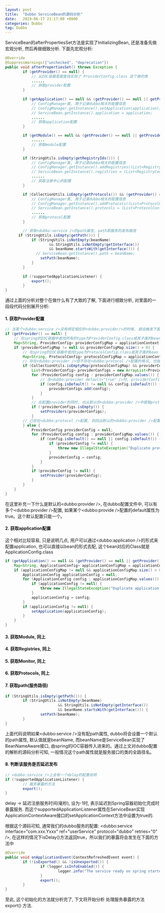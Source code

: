 ```yaml
---
layout: post
title:  "Dubbo ServiceBean的源码分析"
date:   2019-06-17 21:17:00 +0800
categories: Dubbo
tag: Dubbo
---
```


ServiceBean的afterPropertiesSet方法是实现了InitializingBean, 还是准备先做宏观分析, 然后再做细致分析. 下面先宏观分析:

```java
@Override
@SuppressWarnings({"unchecked", "deprecation"})
public void afterPropertiesSet() throws Exception {
		if (getProvider() == null) {
			// 从IOC容器里面查找实现了 ProviderConfig.class 这个类的类
			......
			// 获取provider配置
		}
	
		if (getApplication() == null && (getProvider() == null || getProvider().getApplication() == null)) {
			// ConfigManager类, 用于记录dubbo相关的配置信息
			// ConfigManager.getInstance().setApplication(application);
			// ServiceBean.getInstance().application = application;
			......
			// 获取application配置
		}

		if (getModule() == null && (getProvider() == null || getProvider().getModule() == null)) {
			......
			// 获取module配置
		}

		if (StringUtils.isEmpty(getRegistryIds())) {
			// ConfigManager类, 用于记录dubbo相关的配置信息
			// ConfigManager.getInstance().addRegistries((List<RegistryConfig>) registries);
			// ServiceBean.getInstance().registries = (List<RegistryConfig>) registries;
			......
			// 获取注册中心的配置
		}

		if (CollectionUtils.isEmpty(getProtocols()) && (getProvider() == null || CollectionUtils.isEmpty(getProvider().getProtocols()))) {
			// ConfigManager类, 用于记录dubbo相关的配置信息
			// ConfigManager.getInstance().addProtocols((List<ProtocolConfig>) protocols);
			// ServiceBean.getInstance().protocols = (List<ProtocolConfig>) protocols;	
			......
			// 获取protocol配置
		}

		// 获取<dubbo:service />的path属性, path即服务的发布路径
	  if (StringUtils.isEmpty(getPath())) {
			if (StringUtils.isNotEmpty(beanName)
					&& StringUtils.isNotEmpty(getInterface())
					&& beanName.startsWith(getInterface())) {
			  // ServiceBean.getInstance().path = beanName;
				setPath(beanName);
			}
		}	
	
		if (!supportedApplicationListener) {
			export();
		}
}
```

通过上面的分析对整个在做什么有了大致的了解, 下面进行细致分析, 对里面的一段段代码分别展开分析:

#### 1. 获取Provider配置

```java
// 当某个<dubbo:service />没有绑定相应的<dubbo:provider/>的时候, 就会触发下面的逻辑
if (getProvider() == null) {
	// 在spring的IOC容器中查找所有的type为ProviderConfig.class或其子类的bean, 可能会有多个provider的配置
	Map<String, ProviderConfig> providerConfigMap = applicationContext == null ? null : BeanFactoryUtils.beansOfTypeIncludingAncestors(applicationContext, ProviderConfig.class, false, false);
	if (providerConfigMap != null && providerConfigMap.size() > 0) {
		// 在spring的IOC容器中查找type为ProtocolConfig.class或其子类的bean
		Map<String, ProtocolConfig> protocolConfigMap = applicationContext == null ? null : BeanFactoryUtils.beansOfTypeIncludingAncestors(applicationContext, ProtocolConfig.class, false, false);	
		// 存在<dubbo:provider />但不存在<dubbo:protocol />配置的情况, 也就是说旧版本的protocol配置需要从provider中提取, 兼容旧版本
		if (CollectionUtils.isEmptyMap(protocolConfigMap) && providerConfigMap.size() > 1) { // backward compatibility
			List<ProviderConfig> providerConfigs = new ArrayList<ProviderConfig>();
			for (ProviderConfig config : providerConfigMap.values()) {
				// 当<dubbo:provider default="true" />时, providerConfigs才会加入
				if (config.isDefault() != null && config.isDefault()) {
					providerConfigs.add(config);
				}
			}
			// 在配置provider的同时, 也从默认的<dubbo:provider />中提取protocol的配置
			if (!providerConfigs.isEmpty()) {
				setProviders(providerConfigs);
			}
		// 己存在<dubbo:protocol />配置, 则找出默认的<dubbo:provider />配置
		} else {
			ProviderConfig providerConfig = null;
			for (ProviderConfig config : providerConfigMap.values()) {
				if (config.isDefault() == null || config.isDefault()) {
					if (providerConfig != null) {
						throw new IllegalStateException("Duplicate provider configs: " + providerConfig + " and " + config);
					}
					providerConfig = config;
				}
			}
			if (providerConfig != null) {
				setProvider(providerConfig);
			}
		}
	}
}
```

在这里补充一下什么是默认的<dubbo:provider />, 在dubbo配置文件中, 可以有多个<dubbo:provider />配置, 如果某个<dubbo:provide />配置的default属性为true。这个默认配置只能一个。

#### 2. 获取application配置

这个相对比较容易, 只是说明几点, 用户可以通过<dubbo:application />的形式来配置application, 也可以直接以bean的形式去配, 这个bean对应的Class就是ApplicationConfig.class

```java
if (getApplication() == null && (getProvider() == null || getProvider().getApplication() == null)) {
	Map<String, ApplicationConfig> applicationConfigMap = applicationContext == null ? null : BeanFactoryUtils.beansOfTypeIncludingAncestors(applicationContext, ApplicationConfig.class, false, false);
	if (applicationConfigMap != null && applicationConfigMap.size() > 0) {
		ApplicationConfig applicationConfig = null;
		for (ApplicationConfig config : applicationConfigMap.values()) {
			if (applicationConfig != null) {
				throw new IllegalStateException("Duplicate application configs: " + applicationConfig + " and " + config);
			}
			applicationConfig = config;
		}
		if (applicationConfig != null) {
			setApplication(applicationConfig);
		}
	}
}
```

#### 3. 获取Module, 同上

#### 4. 获取Registries, 同上

#### 5. 获取Monitor, 同上

#### 6. 获取Protocols, 同上

#### 7. 获取path(服务路径)

```java
if (StringUtils.isEmpty(getPath())) {
		if (StringUtils.isNotEmpty(beanName)
						&& StringUtils.isNotEmpty(getInterface())
						&& beanName.startsWith(getInterface())) {
				setPath(beanName);
		}
}
```

上面代码说明如果<dubbo:service />没有配path属性, dubbo将会设置一个默认的path属性, 默认值就是beanName, 而beanName是ServiceBean实现了BeanNameAware接口, 由spring的IOC容器传入进来的。通过上文对dubbo配置的解析的源码分析可知, 一般情况这个path属性就是服务接口的类的全路径名。

#### 8. 判断该服务是否延迟发布

```java
// <dubbo:service />上会有一个delay的配置说明
if (!supportedApplicationListener) {
		// 服务暴露的方法
		export();
}
``` 

delay -> 延迟注册服务时间(毫秒), 设为-1时, 表示延迟到Spring容器初始化完成时暴露服务. 而这个supportedApplicationListener属性在ServiceBean实现ApplicationContextAware接口的setApplicationContext方法中设置为true的.

根据这个源码可知, 通常我们的dubbo服务的配置: <dubbo:service interface="com.xxx.Yxxx" ref="userService" protocol="dubbo" retries="0" />, 在这样的情况下isDelay()方法返回true，所以我们的暴露将会发生在下面的方法中

```java
@Override
public void onApplicationEvent(ContextRefreshedEvent event) {
		if (!isExported() && !isUnexported()) {
				if (logger.isInfoEnabled()) {
						logger.info("The service ready on spring started. service: " + getInterface());
				}
				export();
		}
}
```

至此, 这个初始化的方法就分析完了, 下文将开始分析 处理服务暴露的方法 export() 方法.
